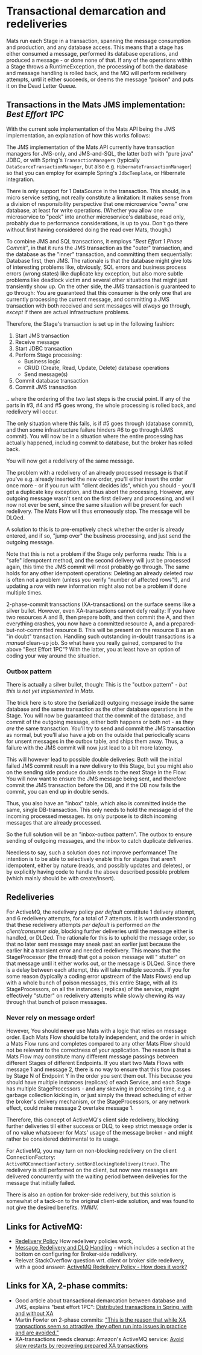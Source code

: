 # Transactional demarcation and redeliveries

Mats run each Stage in a transaction, spanning the message consumption and production, and any database access. This
means that a stage has either consumed a message, performed its database operations, and produced a message - or done
none of that. If any of the operations within a Stage throws a RuntimeException, the processing of both the database and
message handling is rolled back, and the MQ will perform redelivery attempts, until it either succeeds, or deems the
message "poison" and puts it on the Dead Letter Queue.

## Transactions in the Mats JMS implementation: _Best Effort 1PC_

With the current sole implementation of the Mats API being the JMS implementation, an explanation of how this works
follows:

The JMS implementation of the Mats API currently have transaction managers for JMS-only, and JMS-and-SQL, the latter
both with "pure java" JDBC, or with Spring's `TransactionManagers` (typically `DataSourceTransactionManager`, but also
e.g. `HibernateTransactionManager`) so that you can employ for example Spring's `JdbcTemplate`, or Hibernate
integration.

There is only support for 1 DataSource in the transaction. This should, in a micro service setting, not really
constitute a limitation: It makes sense from a division of responsibility perspective that one microservice "owns" one
database, at least for write operations. (Whether you allow one microservice to "peek" into another microservice's
database, read only, probably due to performance considerations, is up to you. Don't go there without first having
considered doing the read over Mats, though.)

To combine JMS and SQL transactions, it employs _"Best Effort 1 Phase Commit"_, in that it runs the JMS transaction as
the "outer" transaction, and the database as the "inner" transaction, and committing them sequentially: Database first,
then JMS. The rationale is that the database might give lots of interesting problems like, obviously, SQL errors and
business process errors (wrong states) like duplicate key exception, but also more subtle problems like deadlock victim
and several other situations that might just transiently show up. On the other side, the JMS transaction is guaranteed
to go through: You are guaranteed that this consumer is the only one that are currently processing the current message,
and committing a JMS transaction with both received and sent messages will _always_ go through, _except_ if there are
actual infrastructure problems.

Therefore, the Stage's transaction is set up in the following fashion:

1. Start JMS transaction
2. Receive message
3. Start JDBC transaction
4. Perform Stage processing:
    * Business logic
    * CRUD (Create, Read, Update, Delete) database operations
    * Send message(s)
5. Commit database transaction
6. Commit JMS transaction

.. where the ordering of the two last steps is the crucial point. If any of the parts in #3, #4 and #5 goes wrong, the
whole processing is rolled back, and redelivery will occur.

The only situation where this fails, is if #5 goes through (database commit), and then some infrastructure failure
hinders #6 to go through (JMS commit). You will now be in a situation where the entire processing has actually happened,
including commit to database, but the broker has rolled back.

You will now get a redelivery of the same message.

The problem with a redelivery of an already processed message is that if you've e.g. already inserted the new order,
you'll either insert the order once more - or if you run with "client decides ids", which you should - you'll get a
duplicate key exception, and thus abort the processing. However, any outgoing message wasn't sent on the first delivery
and processing, and will now not ever be sent, since the same situation will be present for each redelivery. The Mats
Flow will thus erroneously stop. The message will be DLQed.

A solution to this is to pre-emptively check whether the order is already entered, and if so, "jump over" the business
processing, and just send the outgoing message.

Note that this is not a problem if the Stage only performs reads: This is a "safe" idempotent method, and the second
delivery will just be processed again, this time the JMS commit will most probably go through. The same holds for any
other idempotent operations: Deleting an already deleted row is often not a problem (unless you verify "number of
affected rows"!), and updating a row with new information might also not be a problem if done multiple times.

2-phase-commit transactions (XA-transactions) on the surface seems like a silver bullet. However, even XA-transactions
cannot defy reality: If you have two resources A and B, then prepare both, and then commit the A, and then everything
crashes, you now have a committed resource A, and a prepared-but-not-committed resource B. This will be present on the
resource B as an "in doubt" transaction. Handling such outstanding in-doubt transactions is a _manual_ clean-up job. So
what have you really gained, compared to the above "Best Effort 1PC"? With the latter, you at least have an option of
coding your way around the situation.

### Outbox pattern

There is actually a silver bullet, though: This is the "outbox pattern" - _but this is not yet implemented in Mats_.

The trick here is to store the (serialized) outgoing message inside the same database and the same transaction as the
other database operations in the Stage. You will now be guaranteed that the commit of the database, and commit of the
outgoing message, either both happens or both not - as they _are_ the same transaction. You'll try to send and commit
the JMS transaction as normal, but you'll also have a job on the outside that periodically scans for unsent messages in
the outbox table, and ships them away. Thus, a failure with the JMS commit will now just lead to a bit more latency.

This will however lead to possible double deliveries: Both will the initial failed JMS commit result in a new delivery
to this Stage, but you might also on the sending side produce double sends to the next Stage in the Flow: You will now
want to ensure the JMS message being sent, and therefore commit the JMS transaction before the DB, and if the DB now
fails the commit, you can end up in double sends.

Thus, you also have an "inbox" table, which also is committed inside the same, single DB-transaction. This only needs to
hold the message id of the incoming processed messages. Its only purpose is to ditch incoming messages that are already
processed.

So the full solution will be an "inbox-outbox pattern". The outbox to ensure sending of outgoing messages, and the inbox
to catch duplicate deliveries.

Needless to say, such a solution does not improve performance! The intention is to be able to selectively enable this
for stages that aren't idempotent, either by nature (reads, and possibly updates and deletes), or by explicitly having
code to handle the above described possible problem (which mainly should be with create/insert).

## Redeliveries

For ActiveMQ, the redelivery policy _per default_ constitute 1 delivery attempt, and 6 redelivery attempts, for a total
of 7 attempts. It is worth understanding that these redelivery attempts _per default_ is performed _on the
client/consumer side_, blocking further deliveries until the message either is handled, or DLQed. The rationale for this
is to uphold the message order, so that no later sent message may sneak past an earlier just because the earlier hit a
transient error and needed redelivery. This means that the StageProcessor (the thread) that got a poison message will "
stutter" on that message until it either works out, or the message is DLQed. Since there is a delay between each
attempt, this will take multiple seconds. If you for some reason (typically a coding error upstream of the Mats Flows)
end up with a whole bunch of poison messages, this entire Stage, with all its StageProcessors, on all the instances (
replicas) of the service, might effectively "stutter" on redelivery attempts while slowly chewing its way through that
bunch of poison messages.

### Never rely on message order!

However, You should **never** use Mats with a logic that relies on message order. Each Mats Flow should be totally
independent, and the order in which a Mats Flow runs and completes compared to any other Mats Flow should not be
relevant to the correctness of your application. The reason is that a Mats Flow may constitute many different message
passings between different Stages of different Endpoints. If you start two Mats Flows with message 1 and message 2,
there is no way to ensure that this flow passes by Stage N of Endpoint Y in the order you sent them out. This because
you should have multiple instances (replicas) of each Service, and each Stage has multiple StageProcessors - and any
skewing in processing time, e.g. a garbage collection kicking in, or just simply the thread scheduling of either the
broker's delivery mechanism, or the StageProcessors, or any network effect, could make message 2 overtake message 1.

Therefore, this concept of ActiveMQ's client side redelivery, blocking further deliveries till either success or DLQ, to
keep strict message order is of no value whatsoever for Mats' usage of the message broker - and might rather be
considered detrimental to its usage.

For ActiveMQ, you may turn on non-blocking redelivery on the client
ConnectionFactory: `ActiveMQConnectionFactory.setNonBlockingRedelivery(true)`. The redelivery is still performed on the
client, but now new messages are delivered concurrently with the waiting period between deliveries for the message that
initially failed.

There is also an option for broker-side redelivery, but this solution is somewhat of a tack-on to the original
client-side solution, and was found to not give the desired benefits. _YMMV._

## Links for ActiveMQ:

* [Redelivery Policy](https://activemq.apache.org/redelivery-policy) How redelivery policies work,
* [Message Redelivery and DLQ Handling](https://activemq.apache.org/message-redelivery-and-dlq-handling) - which
  includes a section at the bottom on configuring for Broker-side redelivery.
* Relevat StackOverflow question wrt. client or broker side redelivery, with a good
  answer: [ActiveMQ Redelivery Policy - How does it work?](https://stackoverflow.com/q/29689587/39334)

## Links for XA, 2-phase commits:

* Good article about transactional demarcation between database and JMS, explains "best effort
  1PC": [Distributed transactions in Spring, with and without XA](https://www.infoworld.com/article/2077963/distributed-transactions-in-spring--with-and-without-xa.html)
* Martin Fowler on 2-phase
  commits: ["This is the reason that while XA transactions seem so attractive, they often run into issues in practice and are avoided."](https://martinfowler.com/articles/patterns-of-distributed-systems/two-phase-commit.html#FailureHandling)
* XA-transactions needs cleanup: Amazon's ActiveMQ
  service: [Avoid slow restarts by recovering prepared XA transactions](https://docs.aws.amazon.com/amazon-mq/latest/developer-guide/recover-xa-transactions.html)